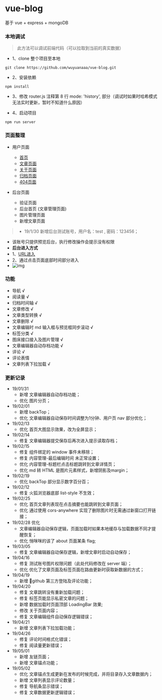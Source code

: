 # vue-blog

 基于 vue + express + mongoDB

### 本地调试

> 此方法可以调试前端代码（可以拉取到当前的真实数据）
 
 - 1、clone 整个项目至本地
 ```
 git clone https://github.com/wuyuanaaa/vue-blog.git
 ```
 - 2、安装依赖
 ```
 npm install
 ```
 - 3、修改 router.js 注释第 8 行 mode: 'history', 部分（调试时如果时哈希模式无法实时更新，暂时不知道什么原因）
 
 - 4、启动项目
 ```
 npm run server
 ```


### 页面整理

- 用户页面
  - [首页](https://blog.yuanaaa.top)
  - [文章页面](https://blog.yuanaaa.top/user/article/5c4867bda955881f515f11a4)
  - [关于页面](https://blog.yuanaaa.top/user/about)
  - [归档页面](https://blog.yuanaaa.top/user/archived)
  - [404页面](https://blog.yuanaaa.top/aa)


- 后台页面
  - 验证页面
  - 后台首页 (文章管理页面)
  - 图片管理页面
  - 新增文章页面

> - 19/1/30 新增后台测试账号，用户名：test , 密码：123456；
- 该账号只提供预览后台，执行修改操作会提示没有权限
- __后台进入方式__
 - 1、[URL进入](https://blog.yuanaaa.top/admin)
 - 2、通过点击页面底部时间部分进入
 - ![img](https://i.loli.net/2019/04/19/5cb9d548edd0d.png)


### 功能

- 导航 √
- 阅读量 √
- 归档时间轴 √
- 文章修改 √
- 文章类型转换 √
- 文章删除 √
- 文章编辑时 md 输入框与预览框同步滚动 √
- 标签分类 √
- 图床接口接入及图片管理 √
- 文章编辑器自动存档功能 √
- 评论 √
- 评论表情
- 文章列表下拉加载 √

### 更新记录

- 19/01/31 
   - 新增 文章编辑器自动存档功能； 
   - 优化 图片分页；
- 19/02/01 
   - 新增 backTop； 
   - 优化 文章编辑器自动保存时间调整为1分钟、用户页 nav 部分优化；
- 19/02/13 
   - 优化 首页大图显示效果，改为全屏显示；
- 19/02/14 
   - 修复 文章编辑器提交保存后再次进入提示读取存档；
- 19/02/15 
   - 修复 组件绑定的 window 事件未移除； 
   - 修复 内容管理-最后编辑时间 未正常设置； 
   - 优化 内容管理-标题栏点击标题跳转到文章详情页； 
   - 优化 md 转 HTML 是图片元素样式，新增阴影及margin；
- 19/02/19 
   - 优化 backTop 部分显示数字百分百；
- 19/02/12 
   - 修复 火狐浏览器底部 list-style 不生效；
- 19/02/25 
   - 优化 首页文章列表现在点击摘要也能跳转到文章页面； 
   - 优化 通过使用 cors-anywhere 实现了删除图片时无需通过新窗口打开链接；
- 19/02/28 优化 
   - 文章编辑器自动保存逻辑，页面加载时如果本地缓存与加载数据不同才提醒恢复； 
   - 优化 悄咪咪的该了 about 页面某条 flag;
- 19/03/05 
   - 修复 文章编辑器自动保存逻辑，新增文章时启动自动保存；
- 19/04/16 
   - 修复 测试账号图片权限问题（此处代码修改在 server 端）； 
   - 优化 优化了文章页面及标签页面在路由更新时获取新数据的方式；
- 19/04/19 
   - 新增 :tada:github 第三方登陆及评论功能；
- 19/04/20 
   - 修复 文章跳转没有重新加载问题； 
   - 修复 标签页能显示私密文章的问题； 
   - 新增 数据加载时页面顶部 LoadingBar 效果;
   - 修改 关于页面内容；
   - 修复 文章编辑组件自动保存逻辑错误；
- 19/04/21
   - 新增 文章列表下拉加载功能；
- 19/04/26
   - 修复 评论时间格式化错误；  
   - 修复 阅读量更新错误；  
- 19/05/01
   - 新增 友链页面；
   - 新增 文章锚点功能；
- 19/05/02
   - 优化 文章锚点生成更新在发布的时候完成，并将目录存入文章数据内；
   - 新增 文章列表显示评论数量；
   - 修复 导航条显示错误；
   - 修复 文章数据更新逻辑错误；
